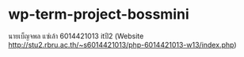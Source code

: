 # wp-term-project-bossmini
นายเบ็ญจพล แซ่เล้า 6014421013 itปี2
(Website http://stu2.rbru.ac.th/~s6014421013/php-6014421013-w13/index.php)

